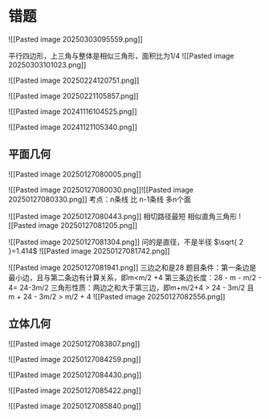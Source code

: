 # 错题

![[Pasted image 20250303095559.png]]

平行四边形，上三角与整体是相似三角形，面积比为1/4
![[Pasted image 20250303101023.png]]

![[Pasted image 20250224120751.png]]

![[Pasted image 20250221105857.png]]

![[Pasted image 20241116104525.png]]

![[Pasted image 20241121105340.png]]

## 平面几何
![[Pasted image 20250127080005.png]]

![[Pasted image 20250127080030.png]]![[Pasted image 20250127080330.png]]
考点：n条线 比 n-1条线 多n个面

![[Pasted image 20250127080443.png]]
相切路径最短
相似直角三角形
![[Pasted image 20250127081205.png]]

![[Pasted image 20250127081304.png]]
问的是直径，不是半径
$\sqrt{ 2 }=1.414$
![[Pasted image 20250127081742.png]]

![[Pasted image 20250127081941.png]]
三边之和是28
题目条件：第一条边是最小边，且与第二条边有计算关系，即m<m/2 +4
第三条边长度：28 - m - m/2 - 4= 24-3m/2
三角形性质：两边之和大于第三边，即m+m/2+4 > 24 - 3m/2  且 m + 24 - 3m/2 > m/2 + 4
![[Pasted image 20250127082556.png]]

## 立体几何
![[Pasted image 20250127083807.png]]

![[Pasted image 20250127084259.png]]

![[Pasted image 20250127084430.png]]

![[Pasted image 20250127085422.png]]

![[Pasted image 20250127085840.png]]